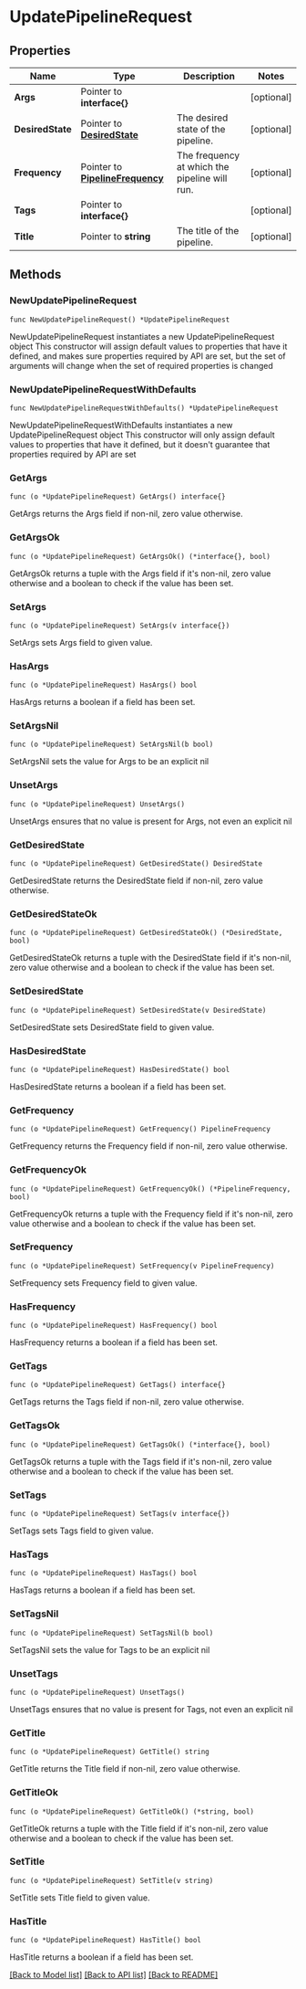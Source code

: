 # UpdatePipelineRequest

## Properties

Name | Type | Description | Notes
------------ | ------------- | ------------- | -------------
**Args** | Pointer to **interface{}** |  | [optional] 
**DesiredState** | Pointer to [**DesiredState**](DesiredState.md) | The desired state of the pipeline. | [optional] 
**Frequency** | Pointer to [**PipelineFrequency**](PipelineFrequency.md) | The frequency at which the pipeline will run. | [optional] 
**Tags** | Pointer to **interface{}** |  | [optional] 
**Title** | Pointer to **string** | The title of the pipeline. | [optional] 

## Methods

### NewUpdatePipelineRequest

`func NewUpdatePipelineRequest() *UpdatePipelineRequest`

NewUpdatePipelineRequest instantiates a new UpdatePipelineRequest object
This constructor will assign default values to properties that have it defined,
and makes sure properties required by API are set, but the set of arguments
will change when the set of required properties is changed

### NewUpdatePipelineRequestWithDefaults

`func NewUpdatePipelineRequestWithDefaults() *UpdatePipelineRequest`

NewUpdatePipelineRequestWithDefaults instantiates a new UpdatePipelineRequest object
This constructor will only assign default values to properties that have it defined,
but it doesn't guarantee that properties required by API are set

### GetArgs

`func (o *UpdatePipelineRequest) GetArgs() interface{}`

GetArgs returns the Args field if non-nil, zero value otherwise.

### GetArgsOk

`func (o *UpdatePipelineRequest) GetArgsOk() (*interface{}, bool)`

GetArgsOk returns a tuple with the Args field if it's non-nil, zero value otherwise
and a boolean to check if the value has been set.

### SetArgs

`func (o *UpdatePipelineRequest) SetArgs(v interface{})`

SetArgs sets Args field to given value.

### HasArgs

`func (o *UpdatePipelineRequest) HasArgs() bool`

HasArgs returns a boolean if a field has been set.

### SetArgsNil

`func (o *UpdatePipelineRequest) SetArgsNil(b bool)`

 SetArgsNil sets the value for Args to be an explicit nil

### UnsetArgs
`func (o *UpdatePipelineRequest) UnsetArgs()`

UnsetArgs ensures that no value is present for Args, not even an explicit nil
### GetDesiredState

`func (o *UpdatePipelineRequest) GetDesiredState() DesiredState`

GetDesiredState returns the DesiredState field if non-nil, zero value otherwise.

### GetDesiredStateOk

`func (o *UpdatePipelineRequest) GetDesiredStateOk() (*DesiredState, bool)`

GetDesiredStateOk returns a tuple with the DesiredState field if it's non-nil, zero value otherwise
and a boolean to check if the value has been set.

### SetDesiredState

`func (o *UpdatePipelineRequest) SetDesiredState(v DesiredState)`

SetDesiredState sets DesiredState field to given value.

### HasDesiredState

`func (o *UpdatePipelineRequest) HasDesiredState() bool`

HasDesiredState returns a boolean if a field has been set.

### GetFrequency

`func (o *UpdatePipelineRequest) GetFrequency() PipelineFrequency`

GetFrequency returns the Frequency field if non-nil, zero value otherwise.

### GetFrequencyOk

`func (o *UpdatePipelineRequest) GetFrequencyOk() (*PipelineFrequency, bool)`

GetFrequencyOk returns a tuple with the Frequency field if it's non-nil, zero value otherwise
and a boolean to check if the value has been set.

### SetFrequency

`func (o *UpdatePipelineRequest) SetFrequency(v PipelineFrequency)`

SetFrequency sets Frequency field to given value.

### HasFrequency

`func (o *UpdatePipelineRequest) HasFrequency() bool`

HasFrequency returns a boolean if a field has been set.

### GetTags

`func (o *UpdatePipelineRequest) GetTags() interface{}`

GetTags returns the Tags field if non-nil, zero value otherwise.

### GetTagsOk

`func (o *UpdatePipelineRequest) GetTagsOk() (*interface{}, bool)`

GetTagsOk returns a tuple with the Tags field if it's non-nil, zero value otherwise
and a boolean to check if the value has been set.

### SetTags

`func (o *UpdatePipelineRequest) SetTags(v interface{})`

SetTags sets Tags field to given value.

### HasTags

`func (o *UpdatePipelineRequest) HasTags() bool`

HasTags returns a boolean if a field has been set.

### SetTagsNil

`func (o *UpdatePipelineRequest) SetTagsNil(b bool)`

 SetTagsNil sets the value for Tags to be an explicit nil

### UnsetTags
`func (o *UpdatePipelineRequest) UnsetTags()`

UnsetTags ensures that no value is present for Tags, not even an explicit nil
### GetTitle

`func (o *UpdatePipelineRequest) GetTitle() string`

GetTitle returns the Title field if non-nil, zero value otherwise.

### GetTitleOk

`func (o *UpdatePipelineRequest) GetTitleOk() (*string, bool)`

GetTitleOk returns a tuple with the Title field if it's non-nil, zero value otherwise
and a boolean to check if the value has been set.

### SetTitle

`func (o *UpdatePipelineRequest) SetTitle(v string)`

SetTitle sets Title field to given value.

### HasTitle

`func (o *UpdatePipelineRequest) HasTitle() bool`

HasTitle returns a boolean if a field has been set.


[[Back to Model list]](../README.md#documentation-for-models) [[Back to API list]](../README.md#documentation-for-api-endpoints) [[Back to README]](../README.md)


